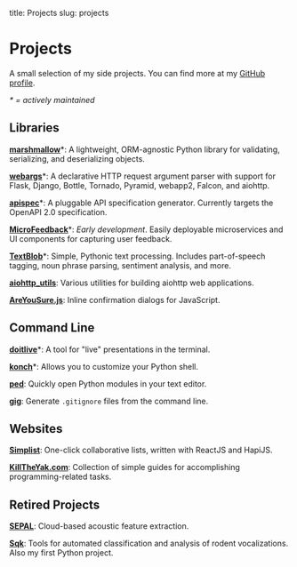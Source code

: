title: Projects
slug: projects

# Projects

A small selection of my side projects. You can find more at my [GitHub profile][github].

*\* = actively maintained*

## Libraries

**[marshmallow](https://marshmallow.readthedocs.io/)**\*: A lightweight, ORM-agnostic Python library for validating, serializing, and deserializing objects.

**[webargs](https://github.com/sloria/webargs)**\*: A declarative HTTP request argument parser with support for Flask, Django, Bottle, Tornado, Pyramid, webapp2, Falcon, and aiohttp.

**[apispec](https://github.com/marshmallow-code/apispec)**\*: A pluggable API specification generator. Currently targets the OpenAPI 2.0 specification.

**[MicroFeedback](https://github.com/microfeedback)**\*: *Early development*. Easily deployable microservices and UI components for
capturing user feedback.

**[TextBlob](https://textblob.readthedocs.io/)**\*: Simple, Pythonic text processing. Includes part-of-speech tagging, noun phrase parsing, sentiment analysis, and more.

**[aiohttp_utils](https://github.com/sloria/aiohttp_utils)**: Various utilities for building aiohttp web applications.

**[AreYouSure.js](https://github.com/sloria/AreYouSure.js)**: Inline confirmation dialogs for JavaScript.

## Command Line

**[doitlive](https://github.com/sloria/doitlive)**\*: A tool for "live" presentations in the terminal.

**[konch](https://github.com/sloria/konch)**\*: Allows you to customize your Python shell.

**[ped](https://github.com/sloria/ped)**: Quickly open Python modules in your text editor.

**[gig](https://www.github.com/sloria/gig)**: Generate `.gitignore` files from the command line.

## Websites

**[Simplist](http://simplist.sloria.com)**: One-click collaborative lists, written with ReactJS and HapiJS.

**[KillTheYak.com][KillTheYak]**: Collection of simple guides for accomplishing programming-related tasks.

## Retired Projects

**[SEPAL](http://sepalbio.com)**: Cloud-based acoustic feature extraction.

**[Sqk](http://www.github.com/sloria/usv)**: Tools for automated classification and analysis of rodent vocalizations. Also my first Python project.



[github]: http://www.github.com/sloria
[KillTheYak]: http://killtheyak.com/
